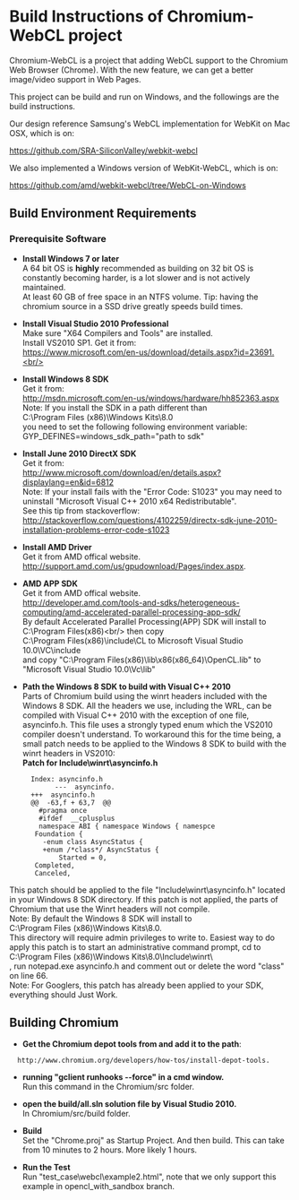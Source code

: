 Build Instructions of Chromium-WebCL project
=====

Chromium-WebCL is a project that adding WebCL support to the Chromium Web
 Browser (Chrome). With the new feature, we can get a better image/video
 support in Web Pages.

This project can be build and run on Windows, and the followings are the
 build instructions.

Our design reference Samsung's WebCL implementation for WebKit on Mac OSX,
 which is on:

https://github.com/SRA-SiliconValley/webkit-webcl

We also implemented a Windows version of WebKit-WebCL, which is on:

https://github.com/amd/webkit-webcl/tree/WebCL-on-Windows


Build Environment Requirements
-----
### Prerequisite Software

* **Install Windows 7 or later**<br/>
A 64 bit OS is **highly** recommended as building on 32 bit OS is constantly
 becoming harder, is a lot slower and is not actively maintained.<br/>
At least 60 GB of free space in an NTFS volume. Tip: having the chromium
 source in a SSD drive greatly speeds build times.

* **Install Visual Studio 2010 Professional**<br/>
Make sure "X64 Compilers and Tools" are installed.<br/>
Install VS2010 SP1. Get it from:<br/>
https://www.microsoft.com/en-us/download/details.aspx?id=23691.<br/>

* **Install Windows 8 SDK**<br/>
Get it from:<br/>
http://msdn.microsoft.com/en-us/windows/hardware/hh852363.aspx<br/>
Note: If you install the SDK in a path different than<br/>
C:\Program Files (x86)\Windows Kits\8.0<br/>
you need to set the following following environment variable:<br/>
GYP_DEFINES=windows_sdk_path="path to sdk"

* **Install June 2010 DirectX SDK**<br/>
Get it from:<br/>
http://www.microsoft.com/download/en/details.aspx?displaylang=en&id=6812<br/>
Note: If your install fails with the "Error Code: S1023" you may need to<br/>
 uninstall "Microsoft Visual C++ 2010 x64 Redistributable".<br/>
See this tip from stackoverflow:<br/>
http://stackoverflow.com/questions/4102259/directx-sdk-june-2010-installation-problems-error-code-s1023

* **Install AMD Driver**<br/>
Get it from AMD offical website.<br/>
http://support.amd.com/us/gpudownload/Pages/index.aspx.

* **AMD APP SDK**<br/>
Get it from AMD offical website.<br/>
http://developer.amd.com/tools-and-sdks/heterogeneous-computing/amd-accelerated-parallel-processing-app-sdk/<br/>
By default Accelerated Parallel Processing(APP) SDK will install to<br/>
C:\Program Files(x86)\<br/>
then copy<br/>
C:\Program Files(x86)\include\CL to Microsoft Visual Studio 10.0\VC\include<br/>
and copy "C:\Program Files(x86)\lib\x86(x86_64)\OpenCL.lib" to "Microsoft Visual Studio 10.0\Vc\lib\"

* **Path the Windows 8 SDK to build with Visual C++ 2010**<br/>
Parts of Chromium build using the winrt headers included with the 
Windows 8 SDK. All the headers we use, including the WRL, can be 
compiled with Visual C++ 2010 with the exception of one file, asyncinfo.h. 
This file uses a strongly typed enum which the VS2010 compiler doesn't 
understand. To workaround this for the time being, a small patch needs to be 
applied to the Windows 8 SDK to build with the winrt headers in VS2010:<br/>
**Patch for Include\winrt\asyncinfo.h**

		Index: asyncinfo.h
		      ---  asyncinfo.
		+++  asyncinfo.h
		@@  -63,f + 63,7  @@
		  #pragma once
		  #ifdef  __cplusplus
		  namespace ABI { namespace Windows { namespce
		 Foundation {
		   -enum class AsyncStatus {
		   +enum /*class*/ AsyncStatus {
		       Started = 0,
		 Completed, 
		 Canceled,

This patch should be applied to the file "Include\winrt\asyncinfo.h" located 
in your Windows 8 SDK directory. If this patch is not applied, the parts of 
Chromium that use the Winrt headers will not compile.<br/>
Note: By default the Windows 8 SDK will install to<br/>
C:\Program Files (x86)\Windows Kits\8.0\.<br/>
This directory will require admin privileges to write to. Easiest way to do 
apply this patch is to start an administrative command prompt, cd to<br/>
C:\Program Files (x86)\Windows Kits\8.0\Include\winrt\ <br/>,
run notepad.exe asyncinfo.h and comment out or delete the word "class" 
on line 66.<br/>
Note: For Googlers, this patch has already been applied to your SDK,
everything should Just Work.



Building Chromium
-----

* **Get the Chromium depot tools from and add it to the path**:

```
  http://www.chromium.org/developers/how-tos/install-depot-tools.
```

* **running "gclient runhooks --force" in a cmd window.**<br/>
Run this command in the Chromium/src folder.

* **open the build/all.sln solution file by Visual Studio 2010.**<br/>
In Chromium/src/build folder.

* **Build**<br/>
Set the "Chrome.proj" as Startup Project. And then build. 
This can take from 10 minutes to 2 hours. More likely 1 hours.

* **Run the Test**<br/>
Run "test\_case\webcl\example2.html", note that we only support this example in opencl\_with\_sandbox branch.


